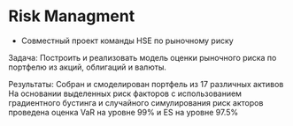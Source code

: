 # Risk Managment
- Совместный проект команды HSE по рыночному риску

Задача:
Построить и реализовать модель оценки рыночного риска по портфелю из акций, облигаций и валюты.

Результаты:
Собран и смоделирован портфель из 17 различных активов На основании выделенных риск факторов с использованием градиентного бустинга и случайного симулирования риск  акторов проведена оценка VaR на уровне 99% и ES на уровне 97.5%